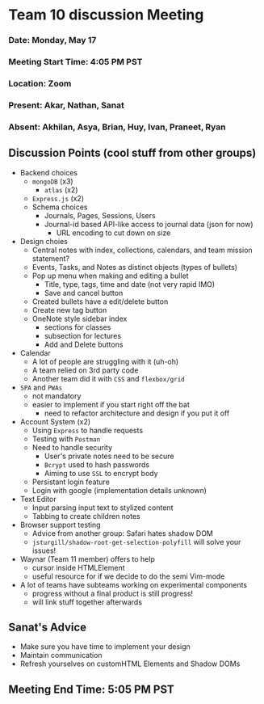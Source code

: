 # Team 10 discussion Meeting
### Date: Monday, May 17
### Meeting Start Time: 4:05 PM PST
### Location: Zoom
### Present: Akar, Nathan, Sanat
### Absent: Akhilan, Asya, Brian, Huy, Ivan, Praneet, Ryan
## Discussion Points (cool stuff from other groups)
- Backend choices
  - `mongoDB` (x3)
    - `atlas` (x2)
  - `Express.js` (x2)
  - Schema choices
    - Journals, Pages, Sessions, Users
    - Journal-id based API-like access to journal data (json for now)
      - URL encoding to cut down on size
- Design choies 
  - Central notes with index, collections, calendars, and team mission statement?
  - Events, Tasks, and Notes as distinct objects (types of bullets)
  - Pop up menu when making and editing a bullet
    - Title, type, tags, time and date (not very rapid IMO)
    - Save and cancel button
  - Created bullets have a edit/delete button 
  - Create new tag button
  - OneNote style sidebar index
    - sections for classes
    - subsection for lectures
    - Add and Delete buttons
- Calendar
  - A lot of people are struggling with it (uh-oh)
  - A team relied on 3rd party code 
  - Another team did it with `CSS` and `flexbox/grid`
- `SPA` and `PWAs`
  - not mandatory
  - easier to implement if you start right off the bat
    - need to refactor architecture and design if you put it off
- Account System (x2)
  - Using `Express` to handle requests
  - Testing with `Postman`
  - Need to handle security
    - User's private notes need to be secure
    - `Bcrypt` used to hash passwords
    - Aiming to use `SSL` to encrypt body
  - Persistant login feature
  - Login with google (implementation details unknown)
- Text Editor
  - Input parsing input text to stylized content
  - Tabbing to create children notes
- Browser support testing
  - Advice from another group: Safari hates shadow DOM
  - `jsturgill/shadow-root-get-selection-polyfill` will solve your issues!
- Waynar (Team 11 member) offers to help
  - cursor inside HTMLElement
  - useful resource for if we decide to do the semi Vim-mode 
- A lot of teams have subteams working on experimental components
  - progress without a final product is still progress!
  - will link stuff together afterwards

 ## Sanat's Advice
- Make sure you have time to implement your design
- Maintain communication
- Refresh yourselves on customHTML Elements and Shadow DOMs
## Meeting End Time: 5:05 PM PST